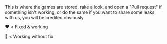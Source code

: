 This is where the games are stored, rake a look, and open a "Pull request" if something isn't working, or do the same if you want to share some leaks with us, you will be credited obviously

❤️ < Fixed & working

💜 < Working without fix
